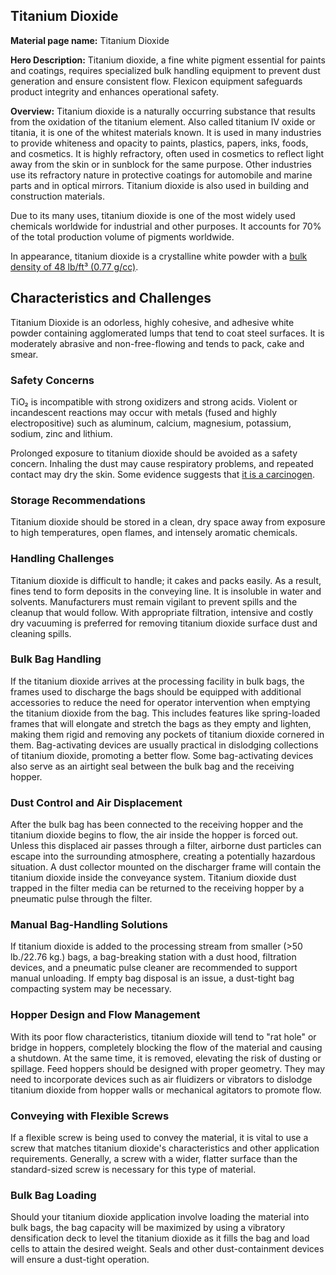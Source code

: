 ## Titanium Dioxide

**Material page name:** Titanium Dioxide

**Hero Description:** Titanium dioxide, a fine white pigment essential for paints and coatings, requires specialized bulk handling equipment to prevent dust generation and ensure consistent flow. Flexicon equipment safeguards product integrity and enhances operational safety.

**Overview:** Titanium dioxide is a naturally occurring substance that results from the oxidation of the titanium element. Also called titanium IV oxide or titania, it is one of the whitest materials known. It is used in many industries to provide whiteness and opacity to paints, plastics, papers, inks, foods, and cosmetics. It is highly refractory, often used in cosmetics to reflect light away from the skin or in sunblock for the same purpose. Other industries use its refractory nature in protective coatings for automobile and marine parts and in optical mirrors. Titanium dioxide is also used in building and construction materials.

Due to its many uses, titanium dioxide is one of the most widely used chemicals worldwide for industrial and other purposes. It accounts for 70% of the total production volume of pigments worldwide.

In appearance, titanium dioxide is a crystalline white powder with a [bulk density of 48 lb/ft³ (0.77 g/cc)](https://hapman.com/resources-knowledge/tools/bulk-density-guide/).

## Characteristics and Challenges

Titanium Dioxide is an odorless, highly cohesive, and adhesive white powder containing agglomerated lumps that tend to coat steel surfaces. It is moderately abrasive and non-free-flowing and tends to pack, cake and smear.

### Safety Concerns

TiO₂ is incompatible with strong oxidizers and strong acids. Violent or incandescent reactions may occur with metals (fused and highly electropositive) such as aluminum, calcium, magnesium, potassium, sodium, zinc and lithium.

Prolonged exposure to titanium dioxide should be avoided as a safety concern. Inhaling the dust may cause respiratory problems, and repeated contact may dry the skin. Some evidence suggests that [it is a carcinogen](https://www.tdma.info/safety/debunking-the-myths-of-titanium-dioxide-and-cancer/).

### Storage Recommendations

Titanium dioxide should be stored in a clean, dry space away from exposure to high temperatures, open flames, and intensely aromatic chemicals.

### Handling Challenges

Titanium dioxide is difficult to handle; it cakes and packs easily. As a result, fines tend to form deposits in the conveying line. It is insoluble in water and solvents. Manufacturers must remain vigilant to prevent spills and the cleanup that would follow. With appropriate filtration, intensive and costly dry vacuuming is preferred for removing titanium dioxide surface dust and cleaning spills.

### Bulk Bag Handling

If the titanium dioxide arrives at the processing facility in bulk bags, the frames used to discharge the bags should be equipped with additional accessories to reduce the need for operator intervention when emptying the titanium dioxide from the bag. This includes features like spring-loaded frames that will elongate and stretch the bags as they empty and lighten, making them rigid and removing any pockets of titanium dioxide cornered in them. Bag-activating devices are usually practical in dislodging collections of titanium dioxide, promoting a better flow. Some bag-activating devices also serve as an airtight seal between the bulk bag and the receiving hopper.

### Dust Control and Air Displacement

After the bulk bag has been connected to the receiving hopper and the titanium dioxide begins to flow, the air inside the hopper is forced out. Unless this displaced air passes through a filter, airborne dust particles can escape into the surrounding atmosphere, creating a potentially hazardous situation. A dust collector mounted on the discharger frame will contain the titanium dioxide inside the conveyance system. Titanium dioxide dust trapped in the filter media can be returned to the receiving hopper by a pneumatic pulse through the filter.

### Manual Bag-Handling Solutions

If titanium dioxide is added to the processing stream from smaller (>50 lb./22.76 kg.) bags, a bag-breaking station with a dust hood, filtration devices, and a pneumatic pulse cleaner are recommended to support manual unloading. If empty bag disposal is an issue, a dust-tight bag compacting system may be necessary.

### Hopper Design and Flow Management

With its poor flow characteristics, titanium dioxide will tend to "rat hole" or bridge in hoppers, completely blocking the flow of the material and causing a shutdown. At the same time, it is removed, elevating the risk of dusting or spillage. Feed hoppers should be designed with proper geometry. They may need to incorporate devices such as air fluidizers or vibrators to dislodge titanium dioxide from hopper walls or mechanical agitators to promote flow.

### Conveying with Flexible Screws

If a flexible screw is being used to convey the material, it is vital to use a screw that matches titanium dioxide's characteristics and other application requirements. Generally, a screw with a wider, flatter surface than the standard-sized screw is necessary for this type of material.

### Bulk Bag Loading

Should your titanium dioxide application involve loading the material into bulk bags, the bag capacity will be maximized by using a vibratory densification deck to level the titanium dioxide as it fills the bag and load cells to attain the desired weight. Seals and other dust-containment devices will ensure a dust-tight operation.
